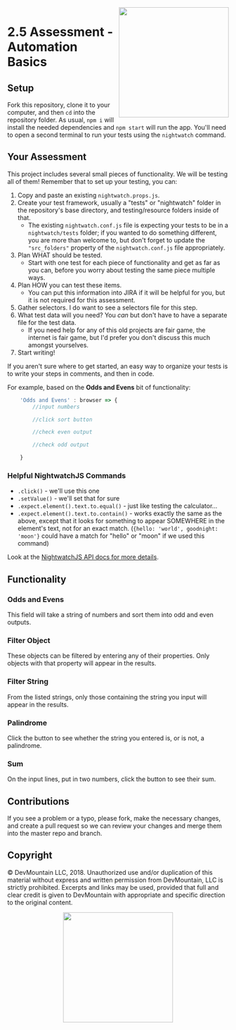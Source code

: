 <img src="https://devmounta.in/img/logowhiteblue.png" width="250" align="right">

# 2.5 Assessment - Automation Basics

## Setup

Fork this repository, clone it to your computer, and then `cd` into the repository folder.  As usual, `npm i` will install the needed dependencies and `npm start` will run the app.  You'll need to open a second terminal to run your tests using the `nightwatch` command.

## Your Assessment

This project includes several small pieces of functionality.  We will be testing all of them!  Remember that to set up your testing, you can:

1. Copy and paste an existing `nightwatch.props.js`.
1. Create your test framework, usually a "tests" or "nightwatch" folder in the repository's base directory, and testing/resource folders inside of that.
   * The existing `nightwatch.conf.js` file is expecting your tests to be in a `nightwatch/tests` folder; if you wanted to do something different, you are more than welcome to, but don't forget to update the `"src_folders"` property of the `nightwatch.conf.js` file appropriately.
1. Plan WHAT should be tested.
   * Start with one test for each piece of functionality and get as far as you can, before you worry about testing the same piece multiple ways.
1. Plan HOW you can test these items.
   * You can put this information into JIRA if it will be helpful for you, but it is not required for this assessment.
1. Gather selectors.  I do want to see a selectors file for this step.
1. What test data will you need?  You *can* but don't have to have a separate file for the test data.
   * If you need help for any of this old projects are fair game, the internet is fair game, but I'd prefer you don't discuss this much amongst yourselves.
1. Start writing!

If you aren't sure where to get started, an easy way to organize your tests is to write your steps in comments, and then in code.

For example, based on the **Odds and Evens** bit of functionality:
```js
    'Odds and Evens' : browser => {
        //input numbers

        //click sort button

        //check even output

        //check odd output

    }
```

### Helpful NightwatchJS Commands

* `.click()` - we'll use this one
* `.setValue()` - we'll set that for sure
* `.expect.element().text.to.equal()` - just like testing the calculator...
* `.expect.element().text.to.contain()` - works exactly the same as the above, except that it looks for something to appear SOMEWHERE in the element's text, not for an exact match.  (`{hello: 'world', goodnight: 'moon'}` could have a match for "hello" or "moon" if we used this command)

Look at the [NightwatchJS API docs for more details](http://nightwatchjs.org/api).

## Functionality

### Odds and Evens

This field will take a string of numbers and sort them into odd and even outputs.

### Filter Object

These objects can be filtered by entering any of their properties.  Only objects with that property will appear in the results.

### Filter String

From the listed strings, only those containing the string you input will appear in the results.

### Palindrome

Click the button to see whether the string you entered is, or is not, a palindrome.

### Sum

On the input lines, put in two numbers, click the button to see their sum.

## Contributions

If you see a problem or a typo, please fork, make the necessary changes, and create a pull request so we can review your changes and merge them into the master repo and branch.

## Copyright

© DevMountain LLC, 2018. Unauthorized use and/or duplication of this material without express and written permission from DevMountain, LLC is strictly prohibited. Excerpts and links may be used, provided that full and clear credit is given to DevMountain with appropriate and specific direction to the original content.

<p align="center">
<img src="https://devmounta.in/img/logowhiteblue.png" width="250">
</p>


